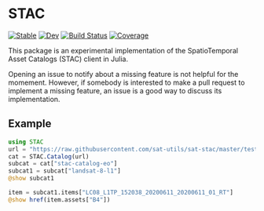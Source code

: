 # STAC

[![Stable](https://img.shields.io/badge/docs-stable-blue.svg)](https://Alexander-Barth.github.io/STAC.jl/stable)
[![Dev](https://img.shields.io/badge/docs-dev-blue.svg)](https://Alexander-Barth.github.io/STAC.jl/dev)
[![Build Status](https://github.com/Alexander-Barth/STAC.jl/workflows/CI/badge.svg)](https://github.com/Alexander-Barth/STAC.jl/actions)
[![Coverage](https://codecov.io/gh/Alexander-Barth/STAC.jl/branch/main/graph/badge.svg)](https://codecov.io/gh/Alexander-Barth/STAC.jl)


This package is an experimental implementation of the SpatioTemporal Asset Catalogs (STAC) client in Julia.

Opening an issue to notify about a missing feature is not helpful for the momement. However, if somebody is interested to make a pull request to implement a missing feature, an issue is a good way to discuss its implementation.


## Example

``` julia
using STAC
url = "https://raw.githubusercontent.com/sat-utils/sat-stac/master/test/catalog/catalog.json"
cat = STAC.Catalog(url)
subcat = cat["stac-catalog-eo"]
subcat1 = subcat["landsat-8-l1"]
@show subcat1

item = subcat1.items["LC08_L1TP_152038_20200611_20200611_01_RT"]
@show href(item.assets["B4"])
```
